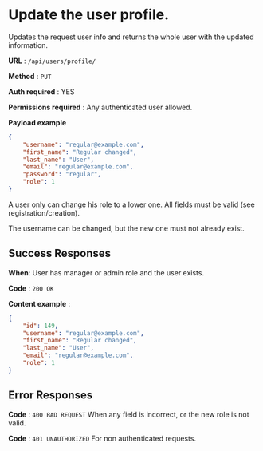 # Update the user profile.

Updates the request user info and returns the whole user with the updated information.

**URL** : `/api/users/profile/`

**Method** : `PUT`

**Auth required** : YES

**Permissions required** : Any authenticated user allowed.

**Payload example**

```json
{
    "username": "regular@example.com",
    "first_name": "Regular changed",
    "last_name": "User",
    "email": "regular@example.com",
    "password": "regular",
    "role": 1
}
```

A user only can change his role to a lower one. All fields must be valid (see registration/creation).

The username can be changed, but the new one must not already exist.

## Success Responses

**When**: User has manager or admin role and the user exists.

**Code** : `200 OK`

**Content example** : 

```json
{
    "id": 149,
    "username": "regular@example.com",
    "first_name": "Regular changed",
    "last_name": "User",
    "email": "regular@example.com",
    "role": 1
}
```

## Error Responses

**Code** : `400 BAD REQUEST` When any field is incorrect, or the new role is not valid.

**Code** : `401 UNAUTHORIZED` For non authenticated requests.
